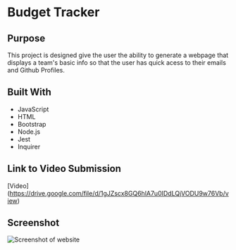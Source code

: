 # Budget Tracker

## Purpose
This project is designed give the user the ability to generate a webpage that displays 
a team's basic info so that the user has quick acess to their emails and Github Profiles.


## Built With
- JavaScript
- HTML
- Bootstrap
- Node.js
- Jest
- Inquirer


## Link to Video Submission
[Video] (https://drive.google.com/file/d/1gJZscx8GQ6hlA7u0IDdLQjVODU9w76Vb/view)

## Screenshot
![Screenshot of website](./dist/assets/images/Screenshot.png)